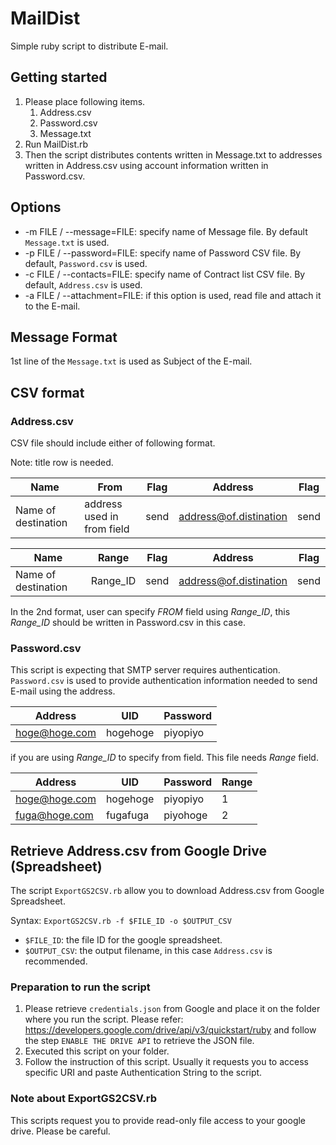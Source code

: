 # MailDist

Simple ruby script to distribute E-mail.

## Getting started

1. Please place following items.
	1. Address.csv
	1. Password.csv
	1. Message.txt
1. Run MailDist.rb
1. Then the script distributes contents written in Message.txt to addresses written in Address.csv using account information written in Password.csv.

## Options

* -m FILE / --message=FILE: specify name of Message file. By default `Message.txt` is used.
* -p FILE / --password=FILE: specify name of Password CSV file. By default, `Password.csv` is used.
* -c FILE / --contacts=FILE: specify name of Contract list CSV file. By default, `Address.csv` is used.
* -a FILE / --attachment=FILE: if this option is used, read file and attach it to the E-mail.

## Message Format

1st line of the `Message.txt` is used as Subject of the E-mail.

## CSV format

### Address.csv

CSV file should include either of following format.

Note: title row is needed.

|Name|From|Flag|Address|Flag|
|----|----|----|-------|----|
|Name of destination|address used in from field|send|address@of.distination|send|

|Name|Range|Flag|Address|Flag|
|----|-----|----|-------|----|
|Name of destination|Range_ID|send|address@of.distination|send|

In the 2nd format, user can specify *FROM* field using *Range_ID*, this *Range_ID* should be written in Password.csv in this case.

### Password.csv

This script is expecting that SMTP server requires authentication. `Password.csv` is used to provide authentication information needed to send E-mail using the address.

|Address|UID|Password|
|-------|---|--------|
|hoge@hoge.com|hogehoge|piyopiyo|

if you are using *Range_ID* to specify from field.
This file needs *Range* field.

|Address|UID|Password|Range|
|-------|---|--------|-----|
|hoge@hoge.com|hogehoge|piyopiyo|1|
|fuga@hoge.com|fugafuga|piyohoge|2|

## Retrieve Address.csv from Google Drive (Spreadsheet)

The script `ExportGS2CSV.rb` allow you to download Address.csv from Google Spreadsheet.

Syntax: `ExportGS2CSV.rb -f $FILE_ID -o $OUTPUT_CSV`

* `$FILE_ID`: the file ID for the google spreadsheet.
* `$OUTPUT_CSV`: the output filename, in this case `Address.csv` is recommended.

### Preparation to run the script

1. Please retrieve `credentials.json` from Google and place it on the folder where you run the script.
    Please refer: https://developers.google.com/drive/api/v3/quickstart/ruby
	and follow the step `ENABLE THE DRIVE API` to retrieve the JSON file.
1. Executed this script on your folder.
1. Follow the instruction of this script. Usually it requests you to access specific URI and paste Authentication String to the script.

### Note about ExportGS2CSV.rb

This scripts request you to provide read-only file access to your google drive.
Please be careful.
